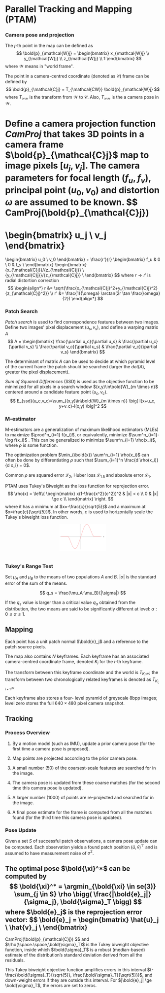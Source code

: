 # Parallel Tracking and Mapping (PTAM)

### Camera pose and projection

The $j$-th point in the map can be defined as
$$
\bold{p}_{\mathcal{W}j} = 
\begin{bmatrix}
    x_{\mathcal{W}j}  \\
    y_{\mathcal{W}j}  \\
    z_{\mathcal{W}j}  \\
    1
\end{bmatrix}
$$
where $\mathcal{W}$ means in "world frame". 

The point in a camera-centred coordinate (denoted as $\mathcal{C}$) frame can be defined by
$$
\bold{p}_{\mathcal{C}j} = 
T_{\mathcal{CW}} \bold{p}_{\mathcal{W}j} 
$$
where $T_{\mathcal{CW}}$ is the transform from $\mathcal{W}$ to $\mathcal{C}$. Also, $T_{\mathcal{CW}}$ is the a camera pose in $\mathcal{W}$.

Define a camera projection function $CamProj$ that takes 3D points in a camera frame $\bold{p}_{\mathcal{C}j}$ map to image pixels $[u_j, v_j]$. The camera parameters for focal length $(f_u , f_v)$, principal point $(u_0 , v_0)$ and
distortion $\omega$ are assumed to be known.
$$
CamProj(\bold{p}_{\mathcal{C}j})
=
\begin{bmatrix}
    u_j \\
    v_j
\end{bmatrix}
=
\begin{bmatrix}
    u_0 \\
    v_0
\end{bmatrix}
+
\frac{r'}{r}
\begin{bmatrix}
    f_u & 0 \\
    0 & f_v \\
\end{bmatrix}
\begin{bmatrix}
    {x_{\mathcal{C}j}}/{z_{\mathcal{C}j}} \\
    {y_{\mathcal{C}j}}/{z_{\mathcal{C}j}} \\
\end{bmatrix}
$$
where $r \rightarrow r'$ is radial distortion correction
$$
\begin{align*}
    r &= \sqrt{\frac{x_{\mathcal{C}j}^2+y_{\mathcal{C}j}^2}{z_{\mathcal{C}j}^2}}
    \\
    r' &= \frac{1}{\omega} \arctan(2r \tan \frac{\omega}{2}) 
\end{align*}
$$

### Patch Search

*Patch search* is used to find correspondence features between two images.
Define two images' pixel displacement $(u_s, v_s)$, and define a warping matrix $A$
$$
A = 
\begin{bmatrix}
    \frac{\partial u_c}{\partial u_s} &
    \frac{\partial u_c}{\partial v_s} \\
    \frac{\partial v_c}{\partial u_s} &
    \frac{\partial v_c}{\partial v_s} 
\end{bmatrix}
$$

The determinant of matrix $A$ can be used to decide at which pyramid level of the current frame the patch should be searched (larger the $det(A)$, greater the pixel displacement).

*Sum of Squared Differences* (SSD) is used as the objective function to be minimized for all pixels in a search window $(x,y)\in\bold{W}_{m \times n}$ centered around a candidate feature point $(u_c, v_c)$.
$$
E_{ssd}(u_c,v_c)=\sum_{(x,y)\in\bold{W}_{m \times n}} 
\big[
    I(x+u_c, y+v_c)-I(x,y)    
\big]^2
$$


### M-estimator

M-estimators are a generalization of maximum likelihood estimators (MLEs) to maximize $\prod^n_{i=1} f(x_i)$, or equivalently, minimize $\sum^n_{i=1}- \log f(x_i)$ .
This can be generalized to minimize $\sum^n_{i=1} \rho(x_i)$, where $\rho$ is some function.

The optimization problem $\min_{\bold{x}} \sum^n_{i=1} \rho(x_i)$ can often be done by differentiating $\rho$ such that $\sum_{i=1}^n \frac{d \rho(x_i)}{d x_i} = 0$. 

Common $\rho$ are squared error $\mathcal{L}_2$, Huber loss $\mathcal{L}_{1.5}$ and absolute error $\mathcal{L}_1$.

PTAM uses Tukey's Biweight as the loss function for reprojection error.
$$
\rho(x) = 
\left\{
    \begin{matrix}
        x(1-\frac{x^2}{c^2})^2 &
        |x| < c \\
        0 &
        |x| \ge c \\
    \end{matrix}
\right.
$$
where it has a minimum at $x=-\frac{c}{\sqrt{5}}$ and a maximum at $x=\frac{c}{\sqrt{5}}$. In other words, $c$ is used to horizontally scale the Tukey's biweight loss function.

<div style="display: flex; justify-content: center;">
      <img src="imgs/tukey_biweight.png" width="30%" height="30%" alt="tukey_biweight" />
</div>
</br>

### Tukey's Range Test

Set $\mu_A$ and $\mu_B$ to the means of two populations $A$ and $B$. $|\sigma|$ is the standard error of the sum of the means.

$$
q_s = \frac{\mu_A-\mu_B}{|\sigma|}
$$

If the $q_s$ value is larger than a critical value $q_\alpha$ obtained from the distribution, 
the two means are said to be significantly different at level: $\alpha: 0 \le \alpha \le 1$. 

## Mapping

Each point has a unit patch normal $\bold{n}_j$ and a reference to the patch source pixels.

The map also contains $N$ keyframes. Each keyframe has an associated camera-centred coordinate frame, denoted $K_i$ for the $i$-th keyframe.

The transform between this keyframe coordinate and the world is $T_{K_{i}\mathcal{W}}$; 
the transform between two chronologically related keyframes is denoted as $T_{K_{i,i+1}\mathcal{W}}$

Each keyframe also stores a four-
level pyramid of greyscale $8$bpp images; level zero stores the full $640 \times 480$ pixel camera snapshot.

## Tracking

### Process Overview

1. By a motion model (such as IMU), update a prior camera pose (for the first time a camera pose is proposed).

2. Map points are projected according to the prior camera pose.

3. A small number ($50$) of the  coarsest-scale features are searched for in the image.

4. The camera pose is updated from these coarse matches (for the second time this camera pose is updated).

5. A larger number ($1000$) of points are re-projected and searched for in the image.

6. A final pose estimate for the frame is computed from all the matches found (for the third time this camera pose is updated).

### Pose Update

Given a set $S$ of successful patch observations, a camera pose update can be computed.
Each observation yields a found patch position $(\hat{u}, \hat{v})^\top$ and is assumed to have measurement noise of $\sigma^2$.

The optimal pose $\bold{\xi}^*$ can be computed by
$$
\bold{\xi}^* =
\argmin_{\bold{\xi} \in se(3)}
\sum_{j \in S} \rho \bigg(
   \frac{|\bold{e}_j|}{\sigma_j}, \bold{\sigma}_T
\bigg) 
$$
where $\bold{e}_j$ is the reprojection error vector:
$$
\bold{e}_j = 
\begin{bmatrix}
    \hat{u}_j \\
    \hat{v}_j \\
\end{bmatrix}
- 
CamProj(\bold{p}_{\mathcal{C}j})
$$
and $\rho(\space.\space,\bold{\sigma}_T)$ is the Tukey biweight objective function, 
inside which $\bold{\sigma}_T$ is a robust (median-based) estimate of the distribution’s standard deviation derived from all the residuals.

This Tukey biweight objective function amplifies errors in this interval $(-\frac{\bold{\sigma}_T}{\sqrt{5}}, \frac{\bold{\sigma}_T}{\sqrt{5}})$, and down-weight errors if they are outside this interval. For $|\bold{e}_j| \ge \bold{\sigma}_T$, the errors are set to zeros.